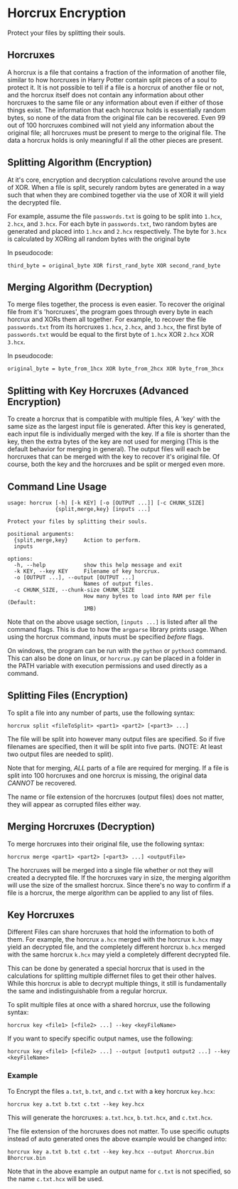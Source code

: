 # Horcrux Encryption

Protect your files by splitting their souls.

## Horcruxes

A horcrux is a file that contains a fraction of the information of another file,
similar to how horcruxes in Harry Potter contain split pieces of a soul to
protect it. It is not possible to tell if a file is a horcrux of another file or
not, and the horcrux itself does not contain any information about other
horcruxes to the same file or any information about even if either of those
things exist. The information that each horcrux holds is essentially random
bytes, so none of the data from the original file can be recovered. Even 99 out
of 100 horcruxes combined will not yield any information about the original
file; all horcruxes must be present to merge to the original file. The data a
horcrux holds is only meaningful if all the other pieces are present.

## Splitting Algorithm (Encryption)

At it's core, encryption and decryption calculations revolve around the use of
XOR. When a file is split, securely random bytes are generated in a way such
that when they are combined together via the use of XOR it will yield the
decrypted file. 

For example, assume the file `passwords.txt` is going to be split into `1.hcx`,
`2.hcx`, and `3.hcx`. For each byte in `passwords.txt`, two random bytes are
generated and placed into `1.hcx` and `2.hcx` respectively. The byte for `3.hcx`
is calculated by XORing all random bytes with the original byte

In pseudocode:

```
third_byte = original_byte XOR first_rand_byte XOR second_rand_byte
```

## Merging Algorithm (Decryption)

To merge files together, the process is even easier. To recover the original
file from it's 'horcruxes', the program goes through every byte in each horcrux
and XORs them all together. For example, to recover the file `passwords.txt`
from its horcruxes `1.hcx`, `2.hcx`, and `3.hcx`, the first byte of
`passwords.txt` would be equal to the first byte of `1.hcx` XOR `2.hcx` XOR
`3.hcx`.

In pseudocode:

```
original_byte = byte_from_1hcx XOR byte_from_2hcx XOR byte_from_3hcx
```

## Splitting with Key Horcruxes (Advanced Encryption)

To create a horcrux that is compatible with multiple files, A 'key' with the
same size as the largest input file is generated. After this key is generated,
each input file is individually merged with the key. If a file is shorter than
the key, then the extra bytes of the key are not used for merging (This is the
default behavior for merging in general). The output files will each be
horcruxes that can be merged with the key to recover it's original file. Of
course, both the key and the horcruxes and be split or merged even more.

## Command Line Usage

```
usage: horcrux [-h] [-k KEY] [-o [OUTPUT ...]] [-c CHUNK_SIZE]
               {split,merge,key} [inputs ...]

Protect your files by splitting their souls.

positional arguments:
  {split,merge,key}     Action to perform.
  inputs

options:
  -h, --help            show this help message and exit
  -k KEY, --key KEY     Filename of key horcrux.
  -o [OUTPUT ...], --output [OUTPUT ...]
                        Names of output files.
  -c CHUNK_SIZE, --chunk-size CHUNK_SIZE
                        How many bytes to load into RAM per file (Default:
                        1MB)
```


Note that on the above usage section, `[inputs ...]` is listed after all the
command flags. This is due to how the `argparse` library prints usage. When
using the horcrux command, inputs must be specified *before* flags.

On windows, the program can be run with the `python` or `python3` command. This
can also be done on linux, or `horcrux.py` can be placed in a folder in the PATH
variable with execution permissions and used directly as a command.

## Splitting Files (Encryption)

To split a file into any number of parts, use the following syntax:

```
horcrux split <fileToSplit> <part1> <part2> [<part3> ...]
```

The file will be split into however many output files are specified. So if five
filenames are specified, then it will be split into five parts. (NOTE: At least
two output files are needed to split).

Note that for merging, *ALL* parts of a file are required for merging. If a file
is split into 100 horcruxes and one horcrux is missing, the original data
*CANNOT* be recovered.

The name or file extension of the horcruxes (output files) does not matter, they
will appear as corrupted files either way.

## Merging Horcruxes (Decryption)

To merge horcruxes into their original file, use the following syntax:

```
horcrux merge <part1> <part2> [<part3> ...] <outputFile>
```

The horcruxes will be merged into a single file whether or not they will created
a decrypted file. If the horcruxes vary in size, the merging algorithm will use
the size of the smallest horcrux. Since there's no way to confirm if a file is a
horcrux, the merge algorithm can be applied to any list of files.

## Key Horcruxes

Different Files can share horcruxes that hold the information to both of them.
For example, the horcrux `a.hcx` merged with the horcrux `k.hcx` may yield an
decrypted file, and the completely different horcrux `b.hcx` merged with the
same horcrux `k.hcx` may yield a completely different decrypted file.

This can be done by generated a special horcrux that is used in the calculations
for splitting multiple differnet files to get their other halves. While this
horcrux is able to decrypt multiple things, it still is fundamentally the same
and indistinguishable from a regular horcrux.

To split multiple files at once with a shared horcrux, use the following syntax:

```
horcrux key <file1> [<file2> ...] --key <keyFileName>
```

If you want to specify specific output names, use the following:

```
horcrux key <file1> [<file2> ...] --output [output1 output2 ...] --key <keyFileName>
```

### Example

To Encrypt the files `a.txt`, `b.txt`, and `c.txt` with a key horcrux `key.hcx`:

```
horcrux key a.txt b.txt c.txt --key key.hcx
```

This will generate the horcruxes: `a.txt.hcx`, `b.txt.hcx`, and `c.txt.hcx`.

The file extension of the horcruxes does not matter. To use specific outupts
instead of auto generated ones the above example would be changed into:

```
horcrux key a.txt b.txt c.txt --key key.hcx --output Ahorcrux.bin Bhorcrux.bin
```

Note that in the above example an output name for `c.txt` is not specified, so
the name `c.txt.hcx` will be used.
